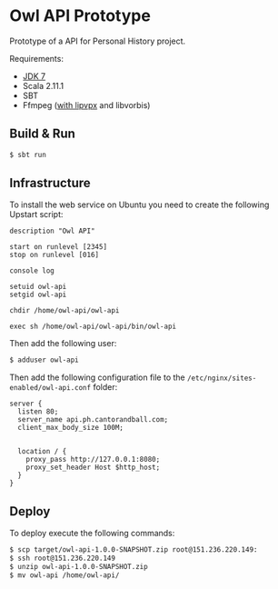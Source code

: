 # Owl API Prototype

Prototype of a API for Personal History project.

Requirements:

  * [JDK 7](http://www.oracle.com/technetwork/java/javase/downloads/jdk7-downloads-1880260.html)
  * Scala 2.11.1
  * SBT
  * Ffmpeg ([with lipvpx](http://stackoverflow.com/a/13629348/48611) and libvorbis)

## Build & Run ##

```sh
$ sbt run
```

## Infrastructure ##

To install the web service on Ubuntu you need to create the following Upstart script:

```
description "Owl API"

start on runlevel [2345]
stop on runlevel [016]

console log

setuid owl-api
setgid owl-api

chdir /home/owl-api/owl-api

exec sh /home/owl-api/owl-api/bin/owl-api
```

Then add the following user:

```sh
$ adduser owl-api
```

Then add the following configuration file to the `/etc/nginx/sites-enabled/owl-api.conf` folder:

```
server {
  listen 80;
  server_name api.ph.cantorandball.com;
  client_max_body_size 100M;


  location / {
    proxy_pass http://127.0.0.1:8080;
    proxy_set_header Host $http_host;
  }
}
```

## Deploy ##

To deploy execute the following commands:

```sh
$ scp target/owl-api-1.0.0-SNAPSHOT.zip root@151.236.220.149:
$ ssh root@151.236.220.149
$ unzip owl-api-1.0.0-SNAPSHOT.zip
$ mv owl-api /home/owl-api/
```
